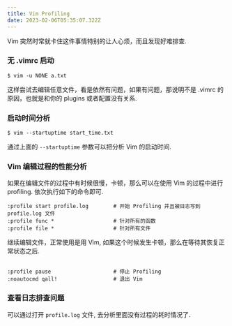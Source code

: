 ```yaml
---
title: Vim Profiling
date: 2023-02-06T05:35:07.322Z
---
```


Vim 突然时常就卡住这件事情特别的让人心烦，而且发现好难排查. 

### 无 .vimrc 启动

```
$ vim -u NONE a.txt
```

这样尝试去编辑任意文件，看是依然有问题，如果有问题，那说明不是 .vimrc 的原因，也就是和你的 plugins 或者配置没有关系. 

### 启动时间分析

```
$ vim --startuptime start_time.txt
```
通过上面的 `--startuptime` 参数可以把分析 Vim 的启动时间.

### Vim 编辑过程的性能分析

如果在编辑文件的过程中有时候很慢，卡顿，那么可以在使用 Vim 的过程中进行 profiling. 依次执行如下的命令即可.

```
:profile start profile.log        # 开始 Profiling 并且被日志写到 profile.log 文件
:profile func *                   # 针对所有的函数
:profile file *                   # 针对所有文件
```

继续编辑文件，正常使用是用 Vim, 如果这个时候发生卡顿，那么在等待其恢复正常状态之后.

```

:profile pause                    # 停止 Profiling
:noautocmd qall!                  # 退出 Vim

```

### 查看日志排查问题

可以通过打开 `profile.log` 文件, 去分析里面没有过程的耗时情况了.
